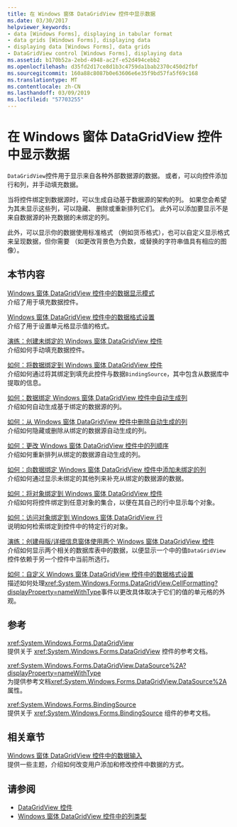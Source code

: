 ```yaml
---
title: 在 Windows 窗体 DataGridView 控件中显示数据
ms.date: 03/30/2017
helpviewer_keywords:
- data [Windows Forms], displaying in tabular format
- data grids [Windows Forms], displaying data
- displaying data [Windows Forms], data grids
- DataGridView control [Windows Forms], displaying data
ms.assetid: b170b52a-2ebd-4948-ac2f-e52d494cebb2
ms.openlocfilehash: d35fd2d17ce8d1b3c4759da1bab2370c450d2fbf
ms.sourcegitcommit: 160a88c8087b0e63606e6e35f9bd57fa5f69c168
ms.translationtype: MT
ms.contentlocale: zh-CN
ms.lasthandoff: 03/09/2019
ms.locfileid: "57703255"
---
```

# <a name="displaying-data-in-the-windows-forms-datagridview-control"></a>在 Windows 窗体 DataGridView 控件中显示数据
`DataGridView`控件用于显示来自各种外部数据源的数据。 或者，可以向控件添加行和列，并手动填充数据。  
  
 当将控件绑定到数据源时，可以生成自动基于数据源的架构的列。 如果您会希望为其未显示这些列，可以隐藏、 删除或重新排列它们。 此外可以添加要显示不是来自数据源的补充数据的未绑定的列。  
  
 此外，可以显示你的数据使用标准格式 （例如货币格式），也可以自定义显示格式来呈现数据，但你需要 （如更改背景色为负数，或替换的字符串值具有相应的图像）。  
  
## <a name="in-this-section"></a>本节内容  
 [Windows 窗体 DataGridView 控件中的数据显示模式](data-display-modes-in-the-windows-forms-datagridview-control.md)  
 介绍了用于填充数据控件。  
  
 [Windows 窗体 DataGridView 控件中的数据格式设置](data-formatting-in-the-windows-forms-datagridview-control.md)  
 介绍了用于设置单元格显示值的格式。  
  
 [演练：创建未绑定的 Windows 窗体 DataGridView 控件](walkthrough-creating-an-unbound-windows-forms-datagridview-control.md)  
 介绍如何手动填充数据控件。  
  
 [如何：将数据绑定到 Windows 窗体 DataGridView 控件](how-to-bind-data-to-the-windows-forms-datagridview-control.md)  
 介绍如何通过将其绑定到填充此控件与数据`BindingSource`，其中包含从数据库中提取的信息。  
  
 [如何：数据绑定 Windows 窗体 DataGridView 控件中自动生成列](autogenerate-columns-in-a-data-bound-wf-datagridview-control.md)  
 介绍如何自动生成基于绑定的数据源的列。  
  
 [如何：从 Windows 窗体 DataGridView 控件中删除自动生成的列](remove-autogenerated-columns-from-a-wf-datagridview-control.md)  
 介绍如何隐藏或删除从绑定的数据源自动生成的列。  
  
 [如何：更改 Windows 窗体 DataGridView 控件中的列顺序](how-to-change-the-order-of-columns-in-the-windows-forms-datagridview-control.md)  
 介绍如何重新排列从绑定的数据源自动生成的列。  
  
 [如何：向数据绑定 Windows 窗体 DataGridView 控件中添加未绑定的列](unbound-column-to-a-data-bound-datagridview.md)  
 介绍如何通过显示未绑定的其他列来补充从绑定的数据源的数据。  
  
 [如何：将对象绑定到 Windows 窗体 DataGridView 控件](how-to-bind-objects-to-windows-forms-datagridview-controls.md)  
 介绍如何将控件绑定到任意对象的集合，以便在其自己的行中显示每个对象。  
  
 [如何：访问对象绑定到 Windows 窗体 DataGridView 行](how-to-access-objects-bound-to-windows-forms-datagridview-rows.md)  
 说明如何检索绑定到控件中的特定行的对象。  
  
 [演练：创建母版/详细信息窗体使用两个 Windows 窗体 DataGridView 控件](creating-a-master-detail-form-using-two-datagridviews.md)  
 介绍如何显示两个相关的数据库表中的数据，以便显示一个中的值`DataGridView`控件依赖于另一个控件中当前所选行。  
  
 [如何：自定义 Windows 窗体 DataGridView 控件中的数据格式设置](how-to-customize-data-formatting-in-the-windows-forms-datagridview-control.md)  
 描述如何处理<xref:System.Windows.Forms.DataGridView.CellFormatting?displayProperty=nameWithType>事件以更改具体取决于它们的值的单元格的外观。  
  
## <a name="reference"></a>参考  
 <xref:System.Windows.Forms.DataGridView>  
 提供关于 <xref:System.Windows.Forms.DataGridView> 控件的参考文档。  
  
 <xref:System.Windows.Forms.DataGridView.DataSource%2A?displayProperty=nameWithType>  
 为提供参考文档<xref:System.Windows.Forms.DataGridView.DataSource%2A>属性。  
  
 <xref:System.Windows.Forms.BindingSource>  
 提供关于 <xref:System.Windows.Forms.BindingSource> 组件的参考文档。  
  
## <a name="related-sections"></a>相关章节  
 [Windows 窗体 DataGridView 控件中的数据输入](data-entry-in-the-windows-forms-datagridview-control.md)  
 提供一些主题，介绍如何改变用户添加和修改控件中数据的方式。  
  
## <a name="see-also"></a>请参阅
- [DataGridView 控件](datagridview-control-windows-forms.md)
- [Windows 窗体 DataGridView 控件中的列类型](column-types-in-the-windows-forms-datagridview-control.md)
